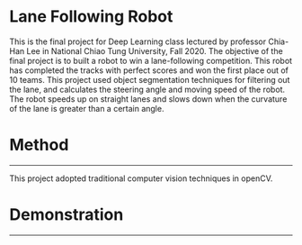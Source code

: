 # Lane Following Robot
This is the final project for Deep Learning class lectured by professor Chia-Han Lee in National Chiao Tung University, Fall 2020. The objective of the final project is to built a robot to win a lane-following competition. This robot has completed the tracks with perfect scores and won the first place out of 10 teams. This project used object segmentation techniques for filtering out the lane, and calculates the steering angle and moving speed of the robot. The robot speeds up on straight lanes and slows down when the curvature of the lane is greater than a certain angle.

# Method
---
This project adopted traditional computer vision techniques in openCV. 

# Demonstration
---

